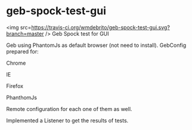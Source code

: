 # geb-spock-test-gui
<img src=https://travis-ci.org/wmdebrito/geb-spock-test-gui.svg?branch=master />
Geb Spock test for GUI

Geb using PhantomJs as default browser (not need to install).
GebConfig prepared for:

Chrome

IE

Firefox

PhanthomJs

Remote configuration for each one of them as well.

Implemented a Listener to get the results of tests.

